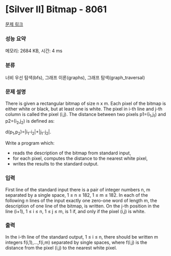 # [Silver II] Bitmap - 8061 

[문제 링크](https://www.acmicpc.net/problem/8061) 

### 성능 요약

메모리: 2684 KB, 시간: 4 ms

### 분류

너비 우선 탐색(bfs), 그래프 이론(graphs), 그래프 탐색(graph_traversal)

### 문제 설명

<p>There is given a rectangular bitmap of size n x m. Each pixel of the bitmap is either white or black, but at least one is white. The pixel in i-th line and j-th column is called the pixel (i,j). The distance between two pixels p1=(i<sub>1</sub>,j<sub>1</sub>) and p2=(i<sub>2</sub>,j<sub>2</sub>) is defined as:</p>

<p>d(p<sub>1</sub>,p<sub>2</sub>)=|i<sub>1</sub>-i<sub>2</sub>|+|j<sub>1</sub>-j<sub>2</sub>|.</p>

<p>Write a program which:</p>

<ul>
	<li>reads the description of the bitmap from standard input,</li>
	<li>for each pixel, computes the distance to the nearest white pixel,</li>
	<li>writes the results to the standard output.</li>
</ul>

### 입력 

 <p>First line of the standard input there is a pair of integer numbers n, m separated by a single space, 1 ≤ n ≤ 182, 1 ≤ m ≤ 182. In each of the following n lines of the input exactly one zero-one word of length m, the description of one line of the bitmap, is written. On the j-th position in the line (i+1), 1 ≤ i ≤ n, 1 ≤ j ≤ m, is 1 if, and only if the pixel (i,j) is white.</p>

### 출력 

 <p>In the i-th line of the standard output, 1 ≤ i ≤ n, there should be written m integers f(i,1),…,f(i,m) separated by single spaces, where f(i,j) is the distance from the pixel (i,j) to the nearest white pixel.</p>

